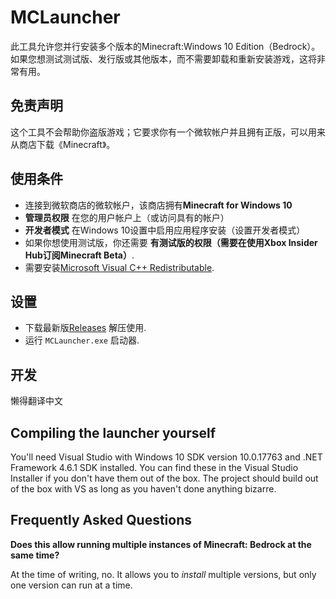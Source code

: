 

# MCLauncher
此工具允许您并行安装多个版本的Minecraft:Windows 10 Edition（Bedrock）。如果您想测试测试版、发行版或其他版本，而不需要卸载和重新安装游戏，这将非常有用。

## 免责声明
这个工具不会帮助你盗版游戏；它要求你有一个微软帐户并且拥有正版，可以用来从商店下载《Minecraft》。
## 使用条件
- 连接到微软商店的微软帐户，该商店拥有**Minecraft for Windows 10**
- **管理员权限** 在您的用户帐户上（或访问具有的帐户）
- **开发者模式** 在Windows 10设置中启用应用程序安装（设置开发者模式）
- 如果你想使用测试版，你还需要 **有测试版的权限（需要在使用Xbox Insider Hub订阅Minecraft Beta）**.
- 需要安装[Microsoft Visual C++ Redistributable](https://aka.ms/vs/16/release/vc_redist.x64.exe).

## 设置
- 下载最新版[Releases](https://github.com/MCMrARM/mc-w10-version-launcher/releases) 解压使用.
- 运行 `MCLauncher.exe` 启动器.

## 开发
懒得翻译中文

## Compiling the launcher yourself
You'll need Visual Studio with Windows 10 SDK version 10.0.17763 and .NET Framework 4.6.1 SDK installed. You can find these in the Visual Studio Installer if you don't have them out of the box.
The project should build out of the box with VS as long as you haven't done anything bizarre.

## Frequently Asked Questions
**Does this allow running multiple instances of Minecraft: Bedrock at the same time?**

At the time of writing, no. It allows you to _install_ multiple versions, but only one version can run at a time.
